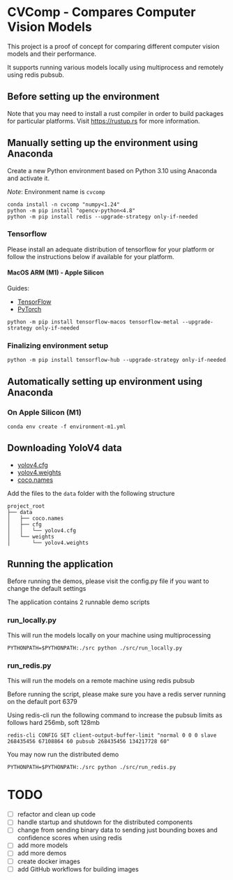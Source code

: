 # CVComp - Compares Computer Vision Models

This project is a proof of concept for comparing different computer vision models and their performance.

It supports running various models locally using multiprocess and remotely using redis pubsub.

## Before setting up the environment
Note that you may need to install a rust compiler in order to build packages for particular platforms.
Visit https://rustup.rs for more information.

## Manually setting up the environment using Anaconda
Create a new Python environment based on Python 3.10 using Anaconda and activate it.

*Note*: Environment name is `cvcomp`
```shell
conda install -n cvcomp "numpy<1.24"
python -m pip install "opencv-python<4.8" 
python -m pip install redis --upgrade-strategy only-if-needed
```

### Tensorflow
Please install an adequate distribution of tensorflow for your platform or follow the instructions below
if available for your platform.

#### MacOS ARM (M1) - Apple Silicon
Guides:
- [TensorFlow](https://developer.apple.com/metal/tensorflow-plugin/) 
- [PyTorch](https://developer.apple.com/metal/pytorch/)
```shell
python -m pip install tensorflow-macos tensorflow-metal --upgrade-strategy only-if-needed
```

### Finalizing environment setup
```shell
python -m pip install tensorflow-hub --upgrade-strategy only-if-needed
```

## Automatically setting up environment using Anaconda
### On Apple Silicon (M1)
```shell
conda env create -f environment-m1.yml
```

## Downloading YoloV4 data

- [yolov4.cfg](https://github.com/AlexeyAB/darknet/releases/download/darknet_yolo_v3_optimal/yolov4.cfg)
- [yolov4.weights](https://github.com/AlexeyAB/darknet/releases/download/darknet_yolo_v3_optimal/yolov4.weights)
- [coco.names](https://github.com/pjreddie/darknet/blob/master/data/coco.names)

Add the files to the `data` folder with the following structure

```
project_root
├── data
│   ├── coco.names
│   ├── cfg
│   │   └── yolov4.cfg
│   └── weights
│       └── yolov4.weights    
```

## Running the application

Before running the demos, please visit the config.py file if you want to change the default settings

The application contains 2 runnable demo scripts

### run_locally.py

This will run the models locally on your machine using multiprocessing

```shell
PYTHONPATH=$PYTHONPATH:./src python ./src/run_locally.py
```

### run_redis.py

This will run the models on a remote machine using redis pubsub

Before running the script, please make sure you have a redis server running on the default port 6379

Using redis-cli run the following command to increase the pubsub limits as follows hard 256mb, soft 128mb

```shell
redis-cli CONFIG SET client-output-buffer-limit "normal 0 0 0 slave 268435456 67108864 60 pubsub 268435456 134217728 60"
```

You may now run the distributed demo

```shell
PYTHONPATH=$PYTHONPATH:./src python ./src/run_redis.py
```

# TODO
- [ ] refactor and clean up code
- [ ] handle startup and shutdown for the distributed components
- [ ] change from sending binary data to sending just bounding boxes and confidence scores when using redis
- [ ] add more models
- [ ] add more demos
- [ ] create docker images
- [ ] add GitHub workflows for building images
